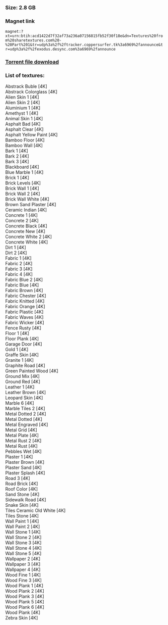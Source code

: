 ### Size: 2.8 GB
  
### Magnet link
`magnet:?xt=urn:btih:acd1422d7f32af73a236a07156815fb52f30f18e&dn=Textures%20from%20sharetextures.com%20-%20Part%201&tr=udp%3a%2f%2ftracker.coppersurfer.tk%3a6969%2fannounce&tr=udp%3a%2f%2fexodus.desync.com%3a6969%2fannounce`  
  
### [Torrent file download](https://github.com/Kimbatt/cc0-textures/raw/master/sharetextures.com/Part%201/Textures%20from%20sharetextures.com%20-%20Part%201.torrent)  
  
### List of textures:
  
Abstrack Buble [4K]  
Abstrack Colorglass [4K]  
Alien Skin 1 [4K]  
Alien Skin 2 [4K]  
Aluminium 1 [4K]  
Amethyst 1 [4K]  
Animal Skin 1 [4K]  
Asphalt Bad [4K]  
Asphalt Clear [4K]  
Asphalt Yellow Paint [4K]  
Bamboo Floor [4K]  
Bamboo Wall [4K]  
Bark 1 [4K]  
Bark 2 [4K]  
Bark 3 [4K]  
Blackboard [4K]  
Blue Marble 1 [4K]  
Brick 1 [4K]  
Brick Levels [4K]  
Brick Wall 1 [4K]  
Brick Wall 2 [4K]  
Brick Wall White [4K]  
Brown Sand Plaster [4K]  
Ceramic Indian [4K]  
Concrete 1 [4K]  
Concrete 2 [4K]  
Concrete Black [4K]  
Concrete New [4K]  
Concrete White 2 [4K]  
Concrete White [4K]  
Dirt 1 [4K]  
Dirt 2 [4K]  
Fabric 1 [4K]  
Fabric 2 [4K]  
Fabric 3 [4K]  
Fabric 4 [4K]  
Fabric Blue 2 [4K]  
Fabric Blue [4K]  
Fabric Brown [4K]  
Fabric Chester [4K]  
Fabric Knitted [4K]  
Fabric Orange [4K]  
Fabric Plastic [4K]  
Fabric Waves [4K]  
Fabric Wicker [4K]  
Fence Rusty [4K]  
Floor 1 [4K]  
Floor Plank [4K]  
Garage Door [4K]  
Gold 1 [4K]  
Graffe Skin [4K]  
Granite 1 [4K]  
Graphite Road [4K]  
Green Painted Wood [4K]  
Ground Mix [4K]  
Ground Red [4K]  
Leather 1 [4K]  
Leather Brown [4K]  
Leopard Skin [4K]  
Marble 6 [4K]  
Marble Tiles 2 [4K]  
Metal Dotted 2 [4K]  
Metal Dotted [4K]  
Metal Engraved [4K]  
Metal Grid [4K]  
Metal Plate [4K]  
Metal Rust 2 [4K]  
Metal Rust [4K]  
Pebbles Wet [4K]  
Plaster 1 [4K]  
Plaster Brown [4K]  
Plaster Sand [4K]  
Plaster Splash [4K]  
Road 3 [4K]  
Road Brick [4K]  
Roof Color [4K]  
Sand Stone [4K]  
Sidewalk Road [4K]  
Snake Skin [4K]  
Tiles Ceramic Old White [4K]  
Tiles Stone [4K]  
Wall Paint 1 [4K]  
Wall Paint 2 [4K]  
Wall Stone 1 [4K]  
Wall Stone 2 [4K]  
Wall Stone 3 [4K]  
Wall Stone 4 [4K]  
Wall Stone 5 [4K]  
Wallpaper 2 [4K]  
Wallpaper 3 [4K]  
Wallpaper 4 [4K]  
Wood Fine 1 [4K]  
Wood Fine 3 [4K]  
Wood Plank 1 [4K]  
Wood Plank 2 [4K]  
Wood Plank 3 [4K]  
Wood Plank 5 [4K]  
Wood Plank 6 [4K]  
Wood Plank [4K]  
Zebra Skin [4K]
